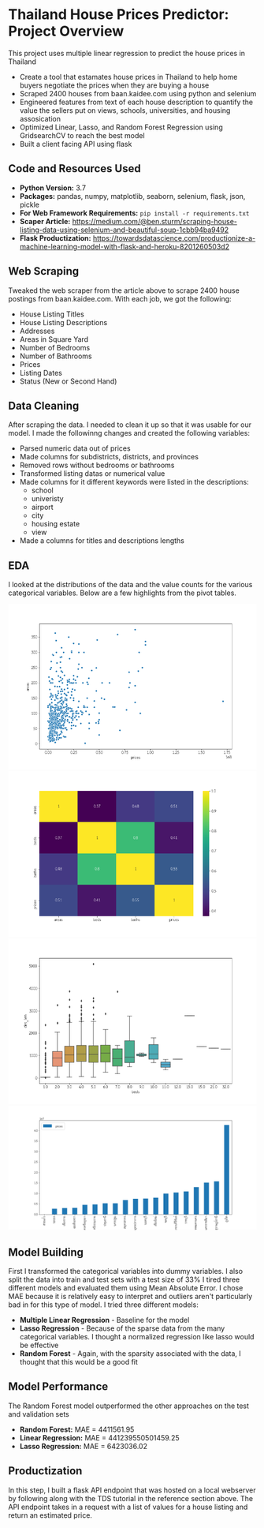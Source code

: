 # Thailand House Prices Predictor: Project Overview
This project uses multiple linear regression to predict the house prices in Thailand
* Create a tool that estamates house prices in Thailand to help home buyers negotiate the prices when they are buying a house
* Scraped 2400 houses from baan.kaidee.com using python and selenium
* Engineered features from text of each house description to quantify the value the sellers put on views, schools, universities, and housing assosication
* Optimized Linear, Lasso, and Random Forest Regression using GridsearchCV to reach the best model
* Built a client facing API using flask
## Code and Resources Used
* **Python Version:** 3.7
* **Packages:** pandas, numpy, matplotlib, seaborn, selenium, flask, json, pickle
* **For Web Framework Requirements:** `pip install -r requirements.txt`
* **Scaper Article:** https://medium.com/@ben.sturm/scraping-house-listing-data-using-selenium-and-beautiful-soup-1cbb94ba9492
* **Flask Productization:** https://towardsdatascience.com/productionize-a-machine-learning-model-with-flask-and-heroku-8201260503d2
## Web Scraping
Tweaked the web scraper from the article above to scrape 2400 house postings from baan.kaidee.com. With each job, we got the following:
* House Listing Titles
* House Listing Descriptions
* Addresses
* Areas in Square Yard
* Number of Bedrooms
* Number of Bathrooms
* Prices
* Listing Dates
* Status (New or Second Hand)
## Data Cleaning
After scraping the data. I needed to clean it up so that it was usable for our model. I made the followinng changes and created the following variables:
* Parsed numeric data out of prices
* Made columns for subdistricts, districts, and provinces
* Removed rows without bedrooms or bathrooms
* Transformed listing datas or numerical value
* Made columns for it different keywords were listed in the descriptions:
  * school
  * univeristy
  * airport
  * city
  * housing estate
  * view
* Made a columns for titles and descriptions lengths
## EDA
I looked at the distributions of the data and the value counts for the various categorical variables. Below are a few highlights from the pivot tables.

![alt text](https://github.com/Panasak/Thailand_House_Prices_Predictor/blob/main/data_clean/sactter_plot.png)
![alt text](https://github.com/Panasak/Thailand_House_Prices_Predictor/blob/main/data_clean/heat_plot.png)
![alt text](https://github.com/Panasak/Thailand_House_Prices_Predictor/blob/main/data_clean/box_plot.png)
![alt text](https://github.com/Panasak/Thailand_House_Prices_Predictor/blob/main/data_clean/bar_plot.png)
## Model Building
First I transformed the categorical variables into dummy variables. I also split the data into train and test sets with a test size of 33%
I tired three different models and evaluated them using Mean Absolute Error. I chose MAE because it is relatively easy to interpret and outliers aren't particularly bad in for this type of model.
I tried three different models:
* **Multiple Linear Regression** - Baseline for the model
* **Lasso Regression** - Because of the sparse data from the many categorical variables. I thought a normalized regression like lasso would be effective
* **Random Forest** - Again, with the sparsity associated with the data, I thought that this would be a good fit
## Model Performance
The Random Forest model outperformed the other approaches on the test and validation sets
* **Random Forest:** MAE = 4411561.95
* **Linear Regression:** MAE = 441239550501459.25
* **Lasso Regression:** MAE = 6423036.02
## Productization
In this step, I built a flask API endpoint that was hosted on a local webserver by following along with the TDS tutorial in the reference section above. The API endpoint takes in a request with a list of values for a house listing and return an estimated price.





